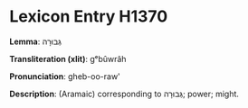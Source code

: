 # Lexicon Entry H1370

**Lemma**: גְּבוּרָה

**Transliteration (xlit)**: gᵉbûwrâh

**Pronunciation**: gheb-oo-raw'

**Description**:
(Aramaic) corresponding to גְּבוּרָה; power; might.
